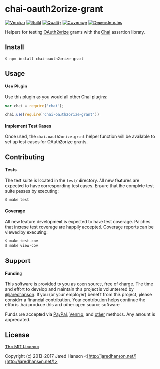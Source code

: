 # chai-oauth2orize-grant

[![Version](https://img.shields.io/npm/v/chai-oauth2orize-grant.svg?label=version)](https://www.npmjs.com/package/chai-oauth2orize-grant)
[![Build](https://img.shields.io/travis/jaredhanson/chai-oauth2orize-grant.svg)](https://travis-ci.org/jaredhanson/chai-oauth2orize-grant)
[![Quality](https://img.shields.io/codeclimate/github/jaredhanson/chai-oauth2orize-grant.svg?label=quality)](https://codeclimate.com/github/jaredhanson/chai-oauth2orize-grant)
[![Coverage](https://img.shields.io/coveralls/jaredhanson/chai-oauth2orize-grant.svg)](https://coveralls.io/r/jaredhanson/chai-oauth2orize-grant)
[![Dependencies](https://img.shields.io/david/jaredhanson/chai-oauth2orize-grant.svg)](https://david-dm.org/jaredhanson/chai-oauth2orize-grant)


Helpers for testing [OAuth2orize](https://github.com/jaredhanson/oauth2orize)
grants with the [Chai](http://chaijs.com/) assertion library.

## Install

    $ npm install chai-oauth2orize-grant

## Usage

#### Use Plugin

Use this plugin as you would all other Chai plugins:

```javascript
var chai = require('chai');

chai.use(require('chai-oauth2orize-grant'));
```

#### Implement Test Cases

Once used, the `chai.oauth2orize.grant` helper function will be available to set
up test cases for OAuth2orize grants.

## Contributing

#### Tests

The test suite is located in the `test/` directory.  All new features are
expected to have corresponding test cases.  Ensure that the complete test suite
passes by executing:

```bash
$ make test
```

#### Coverage

All new feature development is expected to have test coverage.  Patches that
increse test coverage are happily accepted.  Coverage reports can be viewed by
executing:

```bash
$ make test-cov
$ make view-cov
```

## Support

#### Funding

This software is provided to you as open source, free of charge.  The time and
effort to develop and maintain this project is volunteered by [@jaredhanson](https://github.com/jaredhanson).
If you (or your employer) benefit from this project, please consider a financial
contribution.  Your contribution helps continue the efforts that produce this
and other open source software.

Funds are accepted via [PayPal](https://paypal.me/jaredhanson), [Venmo](https://venmo.com/jaredhanson),
and [other](http://jaredhanson.net/pay) methods.  Any amount is appreciated.

## License

[The MIT License](http://opensource.org/licenses/MIT)

Copyright (c) 2013-2017 Jared Hanson <[http://jaredhanson.net/](http://jaredhanson.net/)>
